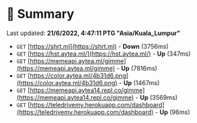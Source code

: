 # 📖 Summary
Last updated: **21/6/2022, 4:47:11 PTG "Asia/Kuala_Lumpur"**

- `GET` [https://shrt.ml](https://shrt.ml) - **Down** (3756ms)
- `GET` [https://hst.aytea.ml/](https://hst.aytea.ml/) - **Up** (347ms)
- `GET` [https://memeapi.aytea.ml/gimme](https://memeapi.aytea.ml/gimme) - **Up** (7816ms)
- `GET` [https://color.aytea.ml/4b31d6.png](https://color.aytea.ml/4b31d6.png) - **Up** (1467ms)
- `GET` [https://memeapi.aytea14.repl.co/gimme](https://memeapi.aytea14.repl.co/gimme) - **Up** (3569ms)
- `GET` [https://teledrivemy.herokuapp.com/dashboard](https://teledrivemy.herokuapp.com/dashboard) - **Up** (96ms)
